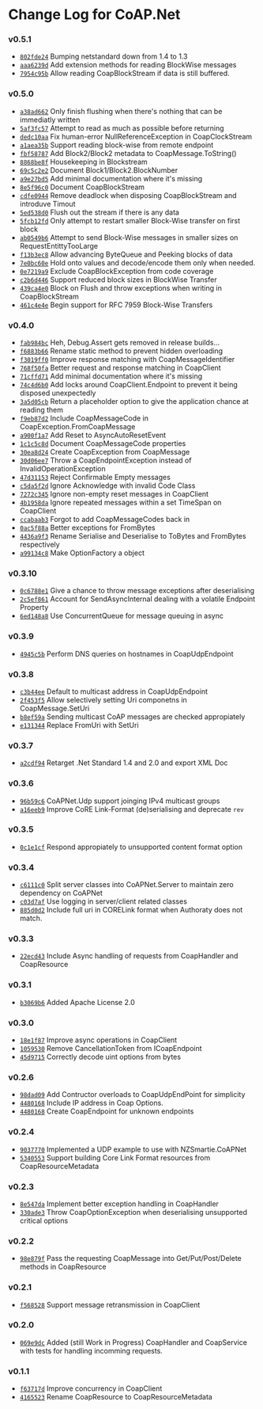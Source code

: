  # Change Log for CoAP.Net 
 
 ### v0.5.1
 
 - [`802fde24`](https://github.com/NZSmartie/CoAP.Net/commit/802fde24) Bumping netstandard down from 1.4 to 1.3
 - [`aaa6239d`](https://github.com/NZSmartie/CoAP.Net/commit/aaa6239d) Add extension methods for reading BlockWise messages
 - [`7954c95b`](https://github.com/NZSmartie/CoAP.Net/commit/7954c95b) Allow reading CoapBlockStream if data is still buffered.

 ### v0.5.0
 
 - [`a38ad662`](https://github.com/NZSmartie/CoAP.Net/commit/a38ad662) Only finish flushing when there's nothing that can be immediatly written
 - [`5af3fc57`](https://github.com/NZSmartie/CoAP.Net/commit/5af3fc57) Attempt to read as much as possible before returning
 - [`dedc10aa`](https://github.com/NZSmartie/CoAP.Net/commit/dedc10aa) Fix human-error NullReferenceException in CoapClockStream
 - [`a1aea35b`](https://github.com/NZSmartie/CoAP.Net/commit/a1aea35b) Support reading block-wise from remote endpoint
 - [`fbf58787`](https://github.com/NZSmartie/CoAP.Net/commit/fbf58787) Add Block2/Block2 metadata to CoapMessage.ToString()
 - [`8868be8f`](https://github.com/NZSmartie/CoAP.Net/commit/8868be8f) Housekeeping in Blockstream
 - [`69c5c2e2`](https://github.com/NZSmartie/CoAP.Net/commit/69c5c2e2) Document Block1/Block2.BlockNumber
 - [`a9e27bd5`](https://github.com/NZSmartie/CoAP.Net/commit/a9e27bd5) Add minimal documentation where it's missing
 - [`8e5f96c0`](https://github.com/NZSmartie/CoAP.Net/commit/8e5f96c0) Document CoapBlockStream
 - [`cdfe0944`](https://github.com/NZSmartie/CoAP.Net/commit/cdfe0944) Remove deadlock when disposing CoapBlockStream and introduve Timout
 - [`5ed538d0`](https://github.com/NZSmartie/CoAP.Net/commit/5ed538d0) Flush out the stream if there is any data
 - [`5fcb12fd`](https://github.com/NZSmartie/CoAP.Net/commit/5fcb12fd) Only attempt to restart smaller Block-Wise transfer on first block
 - [`ab0549b6`](https://github.com/NZSmartie/CoAP.Net/commit/ab0549b6) Attempt to send Block-Wise messages in smaller sizes on RequestEntittyTooLarge
 - [`f13b3ec8`](https://github.com/NZSmartie/CoAP.Net/commit/f13b3ec8) Allow advancing ByteQueue and Peeking blocks of data
 - [`7e0bc60e`](https://github.com/NZSmartie/CoAP.Net/commit/7e0bc60e) Hold onto values and decode/encode them only when needed.
 - [`0e7219a9`](https://github.com/NZSmartie/CoAP.Net/commit/0e7219a9) Exclude CoapBlockException from code coverage
 - [`c2b6d446`](https://github.com/NZSmartie/CoAP.Net/commit/c2b6d446) Support reduced block sizes in BlockWise Transfer
 - [`439ca4e0`](https://github.com/NZSmartie/CoAP.Net/commit/439ca4e0) Block on Flush and throw exceptions when writing in CoapBlockStream
 - [`461c4e4e`](https://github.com/NZSmartie/CoAP.Net/commit/461c4e4e) Begin support for RFC 7959 Block-Wise Transfers

 ### v0.4.0

 - [`fab984bc`](https://github.com/NZSmartie/CoAP.Net/commit/fab984bc) Heh, Debug.Assert gets removed in release builds...
 - [`f6883b66`](https://github.com/NZSmartie/CoAP.Net/commit/f6883b66) Rename static method to prevent hidden overloading
 - [`f3019ff0`](https://github.com/NZSmartie/CoAP.Net/commit/f3019ff0) Improve response matching with CoapMessageIdentifier
 - [`768f50fa`](https://github.com/NZSmartie/CoAP.Net/commit/768f50fa) Better request and response matching in CoapClient
 - [`71cffd71`](https://github.com/NZSmartie/CoAP.Net/commit/71cffd71) Add minimal documentation where it's missing
 - [`74c4d6b0`](https://github.com/NZSmartie/CoAP.Net/commit/74c4d6b0) Add locks around CoapClient.Endpoint to prevent it being disposed unexpectedly
 - [`3a5d05cb`](https://github.com/NZSmartie/CoAP.Net/commit/3a5d05cb) Return a placeholder option to give the application chance at reading them
 - [`f9eb87d2`](https://github.com/NZSmartie/CoAP.Net/commit/f9eb87d2) Include CoapMessageCode in CoapException.FromCoapMessage
 - [`a900f1a7`](https://github.com/NZSmartie/CoAP.Net/commit/a900f1a7) Add Reset to AsyncAutoResetEvent
 - [`1c1c5c8d`](https://github.com/NZSmartie/CoAP.Net/commit/1c1c5c8d) Document CoapMessageCode properties
 - [`30ea8d24`](https://github.com/NZSmartie/CoAP.Net/commit/30ea8d24) Create CoapException from CoapMessage
 - [`30d06ee7`](https://github.com/NZSmartie/CoAP.Net/commit/30d06ee7) Throw a CoapEndpointException instead of InvalidOperationException
 - [`47d31153`](https://github.com/NZSmartie/CoAP.Net/commit/47d31153) Reject Confirmable Empty messages
 - [`c5da5f2d`](https://github.com/NZSmartie/CoAP.Net/commit/c5da5f2d) Ignore Acknowledge with invalid Code Class
 - [`7272c345`](https://github.com/NZSmartie/CoAP.Net/commit/7272c345) Ignore non-empty reset messages in CoapClient
 - [`4b1958da`](https://github.com/NZSmartie/CoAP.Net/commit/4b1958da) Ignore repeated messages within a set TimeSpan on CoapClient
 - [`ccabaab3`](https://github.com/NZSmartie/CoAP.Net/commit/ccabaab3) Forgot to add CoapMessageCodes back in
 - [`0ac5f88a`](https://github.com/NZSmartie/CoAP.Net/commit/0ac5f88a) Better exceptions for FromBytes
 - [`4436a9f3`](https://github.com/NZSmartie/CoAP.Net/commit/4436a9f3) Rename Serialise and Deserialise to ToBytes and FromBytes respectively
 - [`a99134c8`](https://github.com/NZSmartie/CoAP.Net/commit/a99134c8) Make OptionFactory a object

 ### v0.3.10

 - [`0c6788e1`](https://github.com/NZSmartie/CoAP.Net/commit/0c6788e1) Give a chance to throw message exceptions after deserialising
 - [`2c5ef861`](https://github.com/NZSmartie/CoAP.Net/commit/2c5ef861) Account for SendAsyncInternal dealing with a volatile Endpoint Property
 - [`6ed148a8`](https://github.com/NZSmartie/CoAP.Net/commit/6ed148a8) Use ConcurrentQueue for message queuing in async

 ### v0.3.9

 - [`4945c5b`](https://github.com/NZSmartie/CoAP.Net/commit/4945c5b) Perform DNS queries on hostnames in CoapUdpEndpoint

 ### v0.3.8

 - [`c3b44ee`](https://github.com/NZSmartie/CoAP.Net/commit/c3b44ee) Default to multicast address in CoapUdpEndpoint
 - [`2f453f5`](https://github.com/NZSmartie/CoAP.Net/commit/2f453f5) Allow selectively setting Uri componetns in CoapMessage.SetUri
 - [`b8ef59a`](https://github.com/NZSmartie/CoAP.Net/commit/b8ef59a) Sending multicast CoAP messages are checked appropiately
 - [`e131344`](https://github.com/NZSmartie/CoAP.Net/commit/e131344) Replace FromUri with SetUri

 ### v0.3.7

 - [`a2cdf94`](https://github.com/NZSmartie/CoAP.Net/commit/a2cdf94) Retarget .Net Standard 1.4 and 2.0 and export XML Doc

 ### v0.3.6

 - [`96b59c6`](https://github.com/NZSmartie/CoAP.Net/commit/96b59c6) CoAPNet.Udp support joinging IPv4 multicast groups
 - [`a16eeb9`](https://github.com/NZSmartie/CoAP.Net/commit/a16eeb9) Improve CoRE Link-Format (de)serialising and deprecate `rev`

### v0.3.5

 - [`0c1e1cf`](https://github.com/NZSmartie/CoAP.Net/commit/0c1e1cf) Respond appropiately to unsupported content format option

### v0.3.4

 - [`c6111c0`](https://github.com/NZSmartie/CoAP.Net/commit/c6111c0) Split server classes into CoAPNet.Server to maintain zero dependency on CoAPNet
 - [`c03d7af`](https://github.com/NZSmartie/CoAP.Net/commit/c03d7af) Use logging in server/client related classes
 - [`885d0d2`](https://github.com/NZSmartie/CoAP.Net/commit/885d0d2) Include full uri in CORELink format when Authoraty does not match.

### v0.3.3

 - [`22ecd43`](https://github.com/NZSmartie/CoAP.Net/commit/22ecd43) Include Async handling of requests from CoapHandler and CoapResource

### v0.3.1

 - [`b3069b6`](https://github.com/NZSmartie/CoAP.Net/commit/b3069b6) Added Apache License 2.0
 
### v0.3.0

 - [`18e1f87`](https://github.com/NZSmartie/CoAP.Net/commit/8e1f873) Improve async operations in CoapClient
 - [`1059530`](https://github.com/NZSmartie/CoAP.Net/commit/0595303) Remove CancellationToken from ICoapEndpoint
 - [`45d9715`](https://github.com/NZSmartie/CoAP.Net/commit/45d9715) Correctly decode uint options from bytes 
 
### v0.2.6
   
 - [`98dad09`](https://github.com/NZSmartie/CoAP.Net/commit/98dad09) Add Contructor overloads to CoapUdpEndPoint for simplicity 
 - [`4480168`](https://github.com/NZSmartie/CoAP.Net/commit/4480168) Include IP address in Coap Options.
 - [`4480168`](https://github.com/NZSmartie/CoAP.Net/commit/4480168) Create CoapEndpoint for unknown endpoints

### v0.2.4

 - [`9037770`](https://github.com/NZSmartie/CoAP.Net/commit/9037770) Implemented a UDP example to use with NZSmartie.CoAPNet
 - [`5340553`](https://github.com/NZSmartie/CoAP.Net/commit/5340553) Support building Core Link Format resources from CoapResourceMetadata

### v0.2.3

 - [`8e547da`](https://github.com/NZSmartie/CoAP.Net/commit/8e547da) Implement better exception handling in CoapHandler
 - [`330ade3`](https://github.com/NZSmartie/CoAP.Net/commit/330ade3) Throw CoapOptionException when deserialising  unsupported critical options

### v0.2.2

 - [`98e879f`](https://github.com/NZSmartie/CoAP.Net/commit/98e879f) Pass the requesting CoapMessage into Get/Put/Post/Delete methods in CoapResource

### v0.2.1

 - [`f568528`](https://github.com/NZSmartie/CoAP.Net/commit/f568528) Support message retransmission in CoapClient
 
### v0.2.0

 - [`069e9dc`](https://github.com/NZSmartie/CoAP.Net/commit/069e9dc) Added (still Work in Progress) CoapHandler and CoapService with tests for handling incomming requests.
 
### v0.1.1

  - [`f63717d`](https://github.com/NZSmartie/CoAP.Net/commit/f63717d) Improve concurrency in CoapClient
  - [`4165523`](https://github.com/NZSmartie/CoAP.Net/commit/4165523) Rename CoapResource to CoapResourceMetadata
